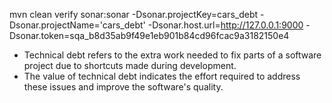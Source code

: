 mvn clean verify sonar:sonar   -Dsonar.projectKey=cars_debt   -Dsonar.projectName='cars_debt'   -Dsonar.host.url=http://127.0.0.1:9000   -Dsonar.token=sqa_b8d35ab9f49e1eb901b84cd96fcac9a3182150e4



- Technical debt refers to the extra work needed to fix parts of a software project due to shortcuts made during development.
- The value of technical debt indicates the effort required to address these issues and improve the software's quality.

